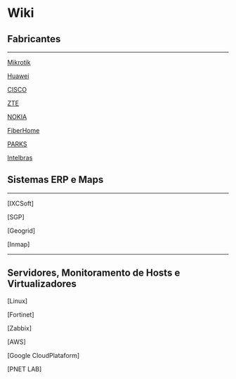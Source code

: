 # Wiki
## Fabricantes

---

[Mikrotik](Wiki%203aaea598015d47a2aae5abde7dda36f9/Mikrotik%2022c720c9e06e4effb591fddb92e02549.md)

[Huawei](Wiki%203aaea598015d47a2aae5abde7dda36f9/Huawei%207302eb419b964978a7f541371b85bc28.md)

[CISCO](Wiki%203aaea598015d47a2aae5abde7dda36f9/CISCO%2005b4c3d8fce7492a9eaa568d80755634.md)

[ZTE](Wiki%203aaea598015d47a2aae5abde7dda36f9/ZTE%2060e9ff056b36425ba2e304cb9eafe008.md)

[NOKIA](Wiki%203aaea598015d47a2aae5abde7dda36f9/NOKIA%20b9279a6f4fd2446a90e77143c9d59805.md)

[FiberHome](Wiki%203aaea598015d47a2aae5abde7dda36f9/FiberHome%2031f053b21d524860b68405323258ca01.md)

[PARKS](Wiki%203aaea598015d47a2aae5abde7dda36f9/PARKS%200f44d10922ae49e0bb7a3362eb3d027c.md)

[Intelbras](Wiki%203aaea598015d47a2aae5abde7dda36f9/Intelbras%208c0234dd98c84a9ab078828285873fba.md)

## Sistemas ERP e Maps

---

[IXCSoft]

[SGP]

[Geogrid]

[Inmap]

---

## Servidores, Monitoramento de Hosts e Virtualizadores

[Linux]

[Fortinet]

[Zabbix]

[AWS]

[Google CloudPlataform]

[PNET LAB]
